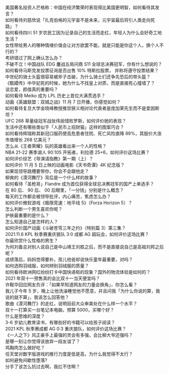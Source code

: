 美国著名投资人芒格称：中国在经济繁荣时表现得比美国更明智，如何看待其发言？  
如何看待刘慈欣说「扎克伯格的元宇宙不是未来，元宇宙最后将引人类走向死路」？  
如何看待四川 51 岁农民工因为记录自己的生活而走红，年轻人为什么会好奇工地生活？  
女性带给男人的哪种情绪价值会让对方欲罢不能，就是只能是你这个人，换个人不行的？  
考研错过了网上确认怎么办？  
不破不立！中国战队 EDG 鏖战五局问鼎 S11 全球总决赛冠军，你有什么想说的？  
如何看待马斯克发投票征询是否出售 10% 特斯拉股票， 并称将遵守投票结果？  
中世纪的骑士头盔很容易被斧子击破，为什么骑士们还争先恐后的带头盔？  
《甄嬛传》中华妃死的时候，她为什么不找皇上对质，而是直接死心撞墙了？  
谈恋爱，颜值真的重要吗？  
如何看待 Meiko 成为 LPL 历史上首位大满贯选手？  
动画《英雄联盟：双城之战》11 月 7 日开播，你感觉如何？  
如何看待复旦大学金晓峰教授推崇狭义相对论代表者是庞加莱先生而不是爱因斯坦？  
UFC 268 草量级冠军战张伟丽惜败罗斯，如何评价她的表现？  
生活中还有哪些类似于「人民币上招财猫」这样的图案巧合？  
如何看待辉瑞称其新冠口服药使高危患者住院、死亡风险直降 89%，其股价大涨市值增长 268 亿美元？  
怎么从《王者荣耀》玩的英雄看出来一个人的性格？  
NBA 21-22 赛季湖人 90:105 开拓者，利拉德 25+6，如何评价这场比赛？  
如何评价综艺《导演请指教》第一期（上）？  
如何评价 11 月 5 日上映的动画电影《天书奇谭》4K 纪念版？  
如果现领导跳槽要带你，你会不会跟他走？  
柳爽的《漠河舞厅》背后是一个什么样的故事？  
如何看待「圣枪哥」Flandre 成为首位获得全球总决赛冠军的国产上单选手？  
在 80  后、 90 后、 00 后眼里，「一分钱」分别是什么概念？  
每天的工作都会被领导批评，内心痛苦，焦虑怎么办？  
如何评价微软游戏《极限竞速：地平线 5》（Forza Horizon 5）？  
怎么判断一个男生喜欢你呢？  
护肤最重要的是什么？  
怎么知道自己是怎样的人？  
如何评价国产动画《斗破苍穹三年之约》（特别篇 3）第三集？  
2021.11.6 KPL 秋季赛重庆狼队 3:0 成都 AG 超玩会，如何评价这场比赛？  
你最欣赏什么性格的男生？  
为何刘备总对别人说自己是中山靖王刘胜之后，而不是直接说自己是高祖刘邦之后呢？  
成绩落后，妈妈觉得要补。孩儿他爸却说快乐童年最重要，对吗？  
如何选购羽绒服，如何辨别羽绒服的质量？  
如何看待欧洲网红纷纷打卡中国快递柜的现象？国外的物流体验是如何的？  
2021 年双十一预售真的会比双十一当天便宜吗？  
许鞍华回应网友负评：「如果早知道网友的力量会换角」，你怎么看？  
我儿子今年 5 岁，晚上让他洗澡睡觉他不愿意，并且问我「为什么你说的算，我说的就不算」，我该怎么回答他？  
歌曲《漠河舞厅》的走红，说明目前大众审美处在什么样一个水平？  
双十一打算买一台笔记本电脑，预算 5000，买哪个好？  
什么是思维的深度？  
3-6 岁幼儿教育读书，有哪些好的书籍可以给孩子阅读？  
2021 KPL 秋季赛成都 AG 0:3 重庆狼队，如何评价这场比赛？  
《一人之下》风正豪手上最强的灵会有多强，会比柳大爷还强吗？  
是哪一刻让你觉得该放弃一段友谊了？  
鸡胸肉怎么做好吃？  
任天堂对数字版游戏的推行力度是低是高，为什么我觉得不太行？  
如何避免间歇性堕落?  
分手了该怎么抗过去啊，我扛不住啊？  
